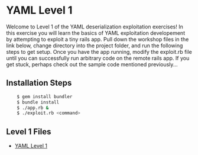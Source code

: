 # YAML Level 1

Welcome to Level 1 of the YAML deserialization exploitation exercises!  In this exercise you will learn the basics of YAML exploitation developement by attempting to exploit a tiny rails app. Pull down the workshop files in the link below, change directory into the project folder, and run the following steps to get setup. Once you have the app running, modify the exploit.rb file until you can successfully run arbitrary code on the remote rails app.  If you get stuck, perhaps check out the sample code mentioned previously...

## Installation Steps
```bash
	$ gem install bundler
	$ bundle install
	$ ./app.rb &
	$ ./exploit.rb <command>
```

## Level 1 Files
* [YAML Level 1](https://github.com/trailofbits/rubysec/tree/master/yaml/yaml1)
